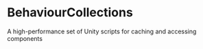 # BehaviourCollections
 A high-performance set of Unity scripts for caching and accessing components
